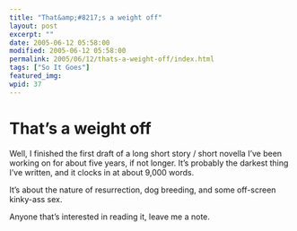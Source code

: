 ```yaml
---
title: "That&amp;#8217;s a weight off"
layout: post
excerpt: ""
date: 2005-06-12 05:58:00
modified: 2005-06-12 05:58:00
permalink: 2005/06/12/thats-a-weight-off/index.html
tags: ["So It Goes"]
featured_img: 
wpid: 37
---
```


# That&#8217;s a weight off

Well, I finished the first draft of a long short story / short novella I’ve been working on for about five years, if not longer. It’s probably the darkest thing I’ve written, and it clocks in at about 9,000 words.

It’s about the nature of resurrection, dog breeding, and some off-screen kinky-ass sex.

Anyone that’s interested in reading it, leave me a note.